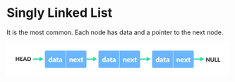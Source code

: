 # Singly Linked List

It is the most common. Each node has data and a pointer to the next node.

![Image](../_asset_/linked-list-0.webp)
